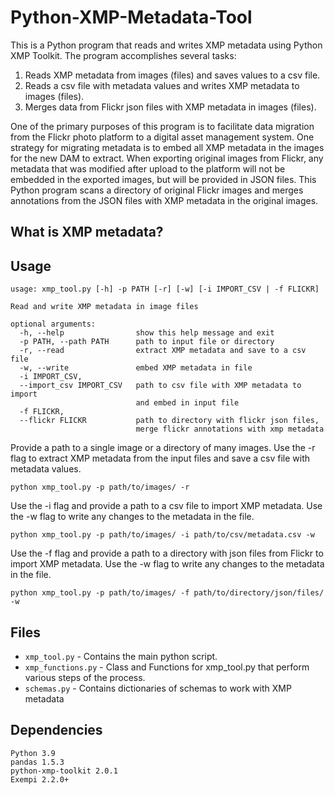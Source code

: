 # Python-XMP-Metadata-Tool

This is a Python program that reads and writes XMP metadata using Python XMP Toolkit. The program accomplishes several tasks:

1) Reads XMP metadata from images (files) and saves values to a csv file.
2) Reads a csv file with metadata values and writes XMP metadata to images (files).
3) Merges data from Flickr json files with XMP metadata in images (files).

One of the primary purposes of this program is to facilitate data migration from the Flickr photo platform to a digital asset management system. One strategy for migrating metadata is to embed all XMP metadata in the images for the new DAM to extract. When exporting original images from Flickr, any metadata that was modified after upload to the platform will not be embedded in the exported images, but will be provided in JSON files. This Python program scans a directory of original Flickr images and merges annotations from the JSON files with XMP metadata in the original images.

## What is XMP metadata?

## Usage

```
usage: xmp_tool.py [-h] -p PATH [-r] [-w] [-i IMPORT_CSV | -f FLICKR]

Read and write XMP metadata in image files

optional arguments:
  -h, --help                show this help message and exit
  -p PATH, --path PATH      path to input file or directory
  -r, --read                extract XMP metadata and save to a csv file
  -w, --write               embed XMP metadata in file
  -i IMPORT_CSV,
  --import_csv IMPORT_CSV   path to csv file with XMP metadata to import
                            and embed in input file
  -f FLICKR,
  --flickr FLICKR           path to directory with flickr json files,
                            merge flickr annotations with xmp metadata
```

Provide a path to a single image or a directory of many images. Use the -r flag to extract XMP metadata from the input files and save a csv file with metadata values.
```
python xmp_tool.py -p path/to/images/ -r
```

Use the -i flag and provide a path to a csv file to import XMP metadata. Use the -w flag to write any changes to the metadata in the file.

```
python xmp_tool.py -p path/to/images/ -i path/to/csv/metadata.csv -w
```

Use the -f flag and provide a path to a directory with json files from Flickr to import XMP metadata. Use the -w flag to write any changes to the metadata in the file.
```
python xmp_tool.py -p path/to/images/ -f path/to/directory/json/files/ -w
```

## Files
 
* `xmp_tool.py` - Contains the main python script.
* `xmp_functions.py` - Class and Functions for xmp_tool.py that perform various steps of the process.
* `schemas.py` - Contains dictionaries of schemas to work with XMP metadata

## Dependencies
```
Python 3.9
pandas 1.5.3
python-xmp-toolkit 2.0.1
Exempi 2.2.0+
```

